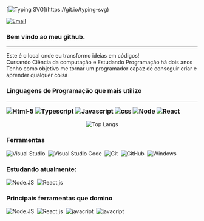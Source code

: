 [![Typing SVG](https://readme-typing-svg.herokuapp.com/?color=00bfbf&size=35&center=true&vCenter=true&width=1000&lines=Ola👋🏻,+MEU+NOME+É+Ezequiel+Beserra;Tenho+20+anos+e+curso+Ciências+da+Computação;)](https://git.io/typing-svg)


[![Email](https://img.shields.io/badge/Gmail-D14836?style=for-the-badge&logo=gmail&logoColor=white)](ezequieltbeserra00@gmail.com)


<div>
   <h3> Bem vindo ao meu github.</h3>
   <hr>
    Este é o local onde eu transformo ideias em códigos!<br> Cursando Ciência da computação e Estudando Programação há dois anos<br> Tenho como objetivo me tornar um programador capaz de conseguir criar e aprender qualquer coisa
</div>
<div>
    <h3>
        Linguagens de Programação que mais utilizo
        <hr>
        <img alt="Html-5" src="https://img.shields.io/badge/HTML-239120?style=for-the-badge&logo=html5&logoColor=white">
        <img alt="Typescript" src="https://img.shields.io/badge/TypeScript-007ACC?style=for-the-badge&logo=typescript&logoColor=white">
        <img alt="Javascript" src="https://img.shields.io/badge/JavaScript-323330?style=for-the-badge&logo=javascript&logoColor=F7DF1E">
        <img alt="css" src="https://img.shields.io/badge/CSS3-1572B6?style=for-the-badge&logo=css3&logoColor=white">
        <img alt="Node" src="https://img.shields.io/badge/Node.js-43853D?style=for-the-badge&logo=node.js&logoColor=white">
        <img alt="React" src="https://img.shields.io/badge/React-20232A?style=for-the-badge&logo=react&logoColor=61DAFB">
    </h3>

</div>


<div align="center">

![Top Langs](https://github-readme-stats.vercel.app/api/top-langs/?username=EzequielBes&layout=compact)
</div>



### Ferramentas

![Visual Studio](https://img.shields.io/badge/-Visual%20Studio-0D1117?style=for-the-badge&logo=visual-studio&logoColor=C8A2C8&labelColor=0D1117)&nbsp;
![Visual Studio Code](https://img.shields.io/badge/-Visual%20Studio%20Code-0D1117?style=for-the-badge&logo=visual-studio-code&logoColor=0D1117&labelColor=0D1117)&nbsp;
![Git](https://img.shields.io/badge/-Git-0D1117?style=for-the-badge&logo=git&labelColor=0D1117)&nbsp;
![GitHub](https://img.shields.io/badge/-GitHub-0D1117?style=for-the-badge&logo=github&labelColor=0D1117)&nbsp;
![Windows](https://img.shields.io/badge/-Windows-0D1117?style=for-the-badge&logo=windows&labelColor=0D1117)&nbsp;


### Estudando atualmente:
![Node.JS](https://img.shields.io/badge/-Node.JS-0D1117?style=for-the-badge&logo=node.js&labelColor=0D1117&textColor=0D1117)&nbsp;
![React.js](https://img.shields.io/badge/-React.js-0D1117?style=for-the-badge&logo=react&labelColor=0D1117)&nbsp;

### Principais ferramentas que domino

![Node.JS](https://img.shields.io/badge/-Node.JS-0D1117?style=for-the-badge&logo=node.js&labelColor=0D1117&textColor=0D1117)&nbsp;
![React.js](https://img.shields.io/badge/-React.js-0D1117?style=for-the-badge&logo=react&labelColor=0D1117)&nbsp;
![javacript](https://img.shields.io/badge/-Javascript-0D1117?style=for-the-badge&logo=javascript&labelColor=0D1117)&nbsp;
![javacript](https://img.shields.io/badge/-typescript-0D1117?style=for-the-badge&logo=typescript&labelColor=0D1117)&nbsp;


